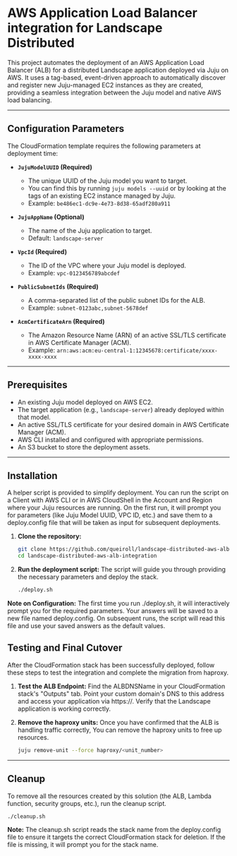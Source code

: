 # AWS Application Load Balancer integration for Landscape Distributed

This project automates the deployment of an AWS Application Load Balancer (ALB) for a distributed Landscape application deployed via Juju on AWS. It uses a tag-based, event-driven approach to automatically discover and register new Juju-managed EC2 instances as they are created, providing a seamless integration between the Juju model and native AWS load balancing.

---
## Configuration Parameters

The CloudFormation template requires the following parameters at deployment time:

* **`JujuModelUUID` (Required)**
    * The unique UUID of the Juju model you want to target.
    * You can find this by running `juju models --uuid` or by looking at the tags of an existing EC2 instance managed by Juju.
    * Example: `be486ec1-dc9e-4e73-8d38-65adf280a911`

* **`JujuAppName` (Optional)**
    * The name of the Juju application to target.
    * Default: `landscape-server`

* **`VpcId` (Required)**
    * The ID of the VPC where your Juju model is deployed.
    * Example: `vpc-0123456789abcdef`

* **`PublicSubnetIds` (Required)**
    * A comma-separated list of the public subnet IDs for the ALB.
    * Example: `subnet-0123abc,subnet-5678def`

* **`AcmCertificateArn` (Required)**
    * The Amazon Resource Name (ARN) of an active SSL/TLS certificate in AWS Certificate Manager (ACM).
    * Example: `arn:aws:acm:eu-central-1:12345678:certificate/xxxx-xxxx-xxxx`

---
## Prerequisites

* An existing Juju model deployed on AWS EC2.
* The target application (e.g., `landscape-server`) already deployed within that model.
* An active SSL/TLS certificate for your desired domain in AWS Certificate Manager (ACM).
* AWS CLI installed and configured with appropriate permissions.
* An S3 bucket to store the deployment assets.

---
## Installation

A helper script is provided to simplify deployment. You can run the script on a Client with AWS CLI or in AWS CloudShell in the Account and Region where your Juju resources are running. On the first run, it will prompt you for parameters (like Juju Model UUID, VPC ID, etc.) and save them to a deploy.config file that will be taken as input for subsequent deployments.

1.  **Clone the repository:**
    ```bash
    git clone https://github.com/queiroll/landscape-distributed-aws-alb-integration.git
    cd landscape-distributed-aws-alb-integration

    ```

2.  **Run the deployment script:**
    The script will guide you through providing the necessary parameters and deploy the stack.
    ```bash
    ./deploy.sh
    ```
**Note on Configuration:** The first time you run ./deploy.sh, it will interactively prompt you for the required parameters. Your answers will be saved to a new file named deploy.config. On subsequent runs, the script will read this file and use your saved answers as the default values.

## Testing and Final Cutover

After the CloudFormation stack has been successfully deployed, follow these steps to test the integration and complete the migration from haproxy.

1.  **Test the ALB Endpoint:** Find the ALBDNSName in your CloudFormation stack's "Outputs" tab. Point your custom domain's DNS to this address and access your application via https://<your-domain>. Verify that the Landscape application is working correctly.

1.  **Remove the haproxy units:** Once you have confirmed that the ALB is handling traffic correctly, You can remove the haproxy units to free up resources.
    ```bash
    juju remove-unit --force haproxy/<unit_number>
    ```

---
## Cleanup

To remove all the resources created by this solution (the ALB, Lambda function, security groups, etc.), run the cleanup script.
```bash
./cleanup.sh
```

**Note:** The cleanup.sh script reads the stack name from the deploy.config file to ensure it targets the correct CloudFormation stack for deletion. If the file is missing, it will prompt you for the stack name.